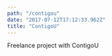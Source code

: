 ```yaml
---
path: "/contigou"
date: "2017-07-12T17:12:33.962Z"
title: "ContigoU"
---
```


Freelance project with ContigoU

